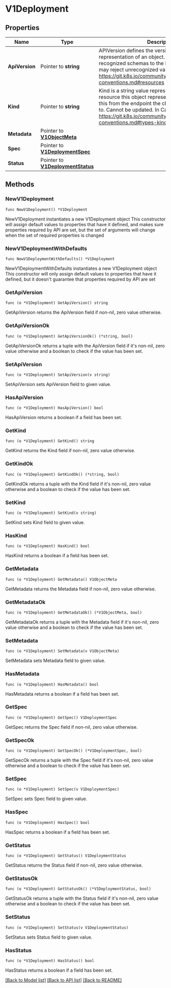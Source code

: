# V1Deployment

## Properties

Name | Type | Description | Notes
------------ | ------------- | ------------- | -------------
**ApiVersion** | Pointer to **string** | APIVersion defines the versioned schema of this representation of an object. Servers should convert recognized schemas to the latest internal value, and may reject unrecognized values. More info: https://git.k8s.io/community/contributors/devel/api-conventions.md#resources | [optional] 
**Kind** | Pointer to **string** | Kind is a string value representing the REST resource this object represents. Servers may infer this from the endpoint the client submits requests to. Cannot be updated. In CamelCase. More info: https://git.k8s.io/community/contributors/devel/api-conventions.md#types-kinds | [optional] 
**Metadata** | Pointer to [**V1ObjectMeta**](V1ObjectMeta.md) |  | [optional] 
**Spec** | Pointer to [**V1DeploymentSpec**](V1DeploymentSpec.md) |  | [optional] 
**Status** | Pointer to [**V1DeploymentStatus**](V1DeploymentStatus.md) |  | [optional] 

## Methods

### NewV1Deployment

`func NewV1Deployment() *V1Deployment`

NewV1Deployment instantiates a new V1Deployment object
This constructor will assign default values to properties that have it defined,
and makes sure properties required by API are set, but the set of arguments
will change when the set of required properties is changed

### NewV1DeploymentWithDefaults

`func NewV1DeploymentWithDefaults() *V1Deployment`

NewV1DeploymentWithDefaults instantiates a new V1Deployment object
This constructor will only assign default values to properties that have it defined,
but it doesn't guarantee that properties required by API are set

### GetApiVersion

`func (o *V1Deployment) GetApiVersion() string`

GetApiVersion returns the ApiVersion field if non-nil, zero value otherwise.

### GetApiVersionOk

`func (o *V1Deployment) GetApiVersionOk() (*string, bool)`

GetApiVersionOk returns a tuple with the ApiVersion field if it's non-nil, zero value otherwise
and a boolean to check if the value has been set.

### SetApiVersion

`func (o *V1Deployment) SetApiVersion(v string)`

SetApiVersion sets ApiVersion field to given value.

### HasApiVersion

`func (o *V1Deployment) HasApiVersion() bool`

HasApiVersion returns a boolean if a field has been set.

### GetKind

`func (o *V1Deployment) GetKind() string`

GetKind returns the Kind field if non-nil, zero value otherwise.

### GetKindOk

`func (o *V1Deployment) GetKindOk() (*string, bool)`

GetKindOk returns a tuple with the Kind field if it's non-nil, zero value otherwise
and a boolean to check if the value has been set.

### SetKind

`func (o *V1Deployment) SetKind(v string)`

SetKind sets Kind field to given value.

### HasKind

`func (o *V1Deployment) HasKind() bool`

HasKind returns a boolean if a field has been set.

### GetMetadata

`func (o *V1Deployment) GetMetadata() V1ObjectMeta`

GetMetadata returns the Metadata field if non-nil, zero value otherwise.

### GetMetadataOk

`func (o *V1Deployment) GetMetadataOk() (*V1ObjectMeta, bool)`

GetMetadataOk returns a tuple with the Metadata field if it's non-nil, zero value otherwise
and a boolean to check if the value has been set.

### SetMetadata

`func (o *V1Deployment) SetMetadata(v V1ObjectMeta)`

SetMetadata sets Metadata field to given value.

### HasMetadata

`func (o *V1Deployment) HasMetadata() bool`

HasMetadata returns a boolean if a field has been set.

### GetSpec

`func (o *V1Deployment) GetSpec() V1DeploymentSpec`

GetSpec returns the Spec field if non-nil, zero value otherwise.

### GetSpecOk

`func (o *V1Deployment) GetSpecOk() (*V1DeploymentSpec, bool)`

GetSpecOk returns a tuple with the Spec field if it's non-nil, zero value otherwise
and a boolean to check if the value has been set.

### SetSpec

`func (o *V1Deployment) SetSpec(v V1DeploymentSpec)`

SetSpec sets Spec field to given value.

### HasSpec

`func (o *V1Deployment) HasSpec() bool`

HasSpec returns a boolean if a field has been set.

### GetStatus

`func (o *V1Deployment) GetStatus() V1DeploymentStatus`

GetStatus returns the Status field if non-nil, zero value otherwise.

### GetStatusOk

`func (o *V1Deployment) GetStatusOk() (*V1DeploymentStatus, bool)`

GetStatusOk returns a tuple with the Status field if it's non-nil, zero value otherwise
and a boolean to check if the value has been set.

### SetStatus

`func (o *V1Deployment) SetStatus(v V1DeploymentStatus)`

SetStatus sets Status field to given value.

### HasStatus

`func (o *V1Deployment) HasStatus() bool`

HasStatus returns a boolean if a field has been set.


[[Back to Model list]](../README.md#documentation-for-models) [[Back to API list]](../README.md#documentation-for-api-endpoints) [[Back to README]](../README.md)


